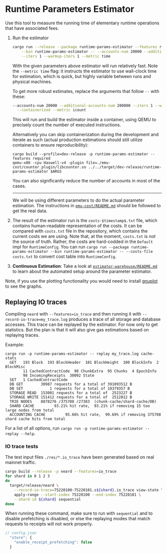 # Runtime Parameters Estimator

Use this tool to measure the running time of elementary runtime operations that have associated fees.

1. Run the estimator
    ```bash
    cargo run --release --package runtime-params-estimator --features required \
        --bin runtime-params-estimator -- --accounts-num 20000 --additional-accounts-num 200000 \
        --iters 1 --warmup-iters 1 --metric time
    ```

    With the given parameters above estimator will run relatively fast. Note the `--metric time`
    flag: it instructs the estimator to use wall-clock time for estimation, which is quick, but
    highly variable between runs and physical machines.

    To get more robust estimates, replace the arguments that follow `--` with these:

    ```bash
    --accounts-num 20000 --additional-accounts-num 200000 --iters 1 --warmup-iters 1 \
      --containerized --metric icount
    ```

    This will run and build the estimator inside a container, using QEMU to precisely count
    the number of executed instructions.

    Alternatively you can skip containerization during the development and iterate as such (actual
    production estimations should still utilize containers to ensure reproducibility):

    ```
    cargo build --profile=dev-release -p runtime-params-estimator --features required
    qemu-x86 -cpu Haswell-v4 -plugin file=./emu-cost/counter_plugin/libcounter.so ../../target/dev-release/runtime-params-estimator $ARGS
    ```

    You can also significantly reduce the number of accounts in most of the cases.

    ---

    We will be using different parameters to do the actual parameter estimation.
    The instructions in [`emu-cost/README.md`](./emu-cost/README.md) should be followed to get the
    real data.

2. The result of the estimator run is the `costs-$timestamp$.txt` file, which contains human-readable representation of the costs.
   It can be compared with `costs.txt` file in the repository, which contains the current costs we are using.
   Note that, at the moment, `costs.txt` is *not* the source of truth.
   Rather, the costs are hard-codded in the `Default` impl for `RuntimeConfig`.
   You can run `cargo run --package runtime-params-estimator --bin runtime-params-estimator -- --costs-file costs.txt` to convert cost table into `RuntimeConfig`.

3. **Continuous Estimation**: Take a look at [`estimator-warehouse/README.md`](./estimator-warehouse/README.md) to learn about the automated setup around the parameter estimator.

Note, if you use the plotting functionality you would need to install [gnuplot](http://www.gnuplot.info/) to see the graphs.

## Replaying IO traces

Compiling `neard` with `--features=io_trace` and then running it with
`--record-io-trace=my_trace.log` produces a trace of all storage and database
accesses. This trace can be replayed by the estimator. For now only to get
statistics. But the plan is that it will also give gas estimations based on
replaying traces.

Example:
```
cargo run -p runtime-params-estimator -- replay my_trace.log cache-stats
  GET   193 Block  193 BlockHeader  101 BlockHeight  100 BlockInfo  2 BlockMisc
        11 CachedContractCode  98 ChunkExtra  95 Chunks  4 EpochInfo
        98 IncomingReceipts  30092 State
  SET   1 CachedContractCode
  DB GET        30987 requests for a total of 391093512 B
  DB SET            1 requests for a total of 10379357 B
  STORAGE READ  153001 requests for a total of  2523227 B
  STORAGE WRITE 151412 requests for a total of  2512012 B
  TRIE NODES    8878276 /375708 /27383  (chunk-cache/shard-cache/DB)
  SHARD CACHE         93.21% hit rate,  93.21% if removing 15 too large nodes from total
  ACCOUNTING CACHE         95.66% hit rate,  99.69% if removing 375708 shard cache hits from total
```

For a list of all options, run `cargo run -p runtime-params-estimator -- replay --help`.

### IO trace tests

The test input files `./res/*.io_trace` have been generated based on real mainnet traffic.

```bash
cargo build --release -p neard --features=io_trace
for shard in 0 1 2 3
do
  target/release/neard \
    --record-io-trace=75220100-75220101.s${shard}.io_trace view-state \
    apply-range --start-index 75220100 --end-index 75220101 \
    --shard-id ${shard} sequential
done
```

When running these command, make sure to run with `sequential` and to disable
prefetching is disabled, or else the replaying modes that match requests to
receipts will not work properly.

```js
// config.json
  "store": {
    "enable_receipt_prefetching": false
  }
```
